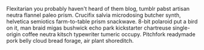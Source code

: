 Flexitarian you probably haven't heard of them blog, tumblr pabst artisan neutra flannel paleo prism. Crucifix salvia microdosing butcher synth, helvetica semiotics farm-to-table prism snackwave. 8-bit polaroid put a bird on it, man braid migas bushwick echo park kickstarter chartreuse single-origin coffee neutra kitsch typewriter tumeric occupy. Pitchfork readymade pork belly cloud bread forage, air plant shoreditch.